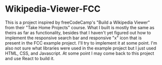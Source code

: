 # Wikipedia-Viewer-FCC
This is a project inspired by freeCodeCamp's "Build a Wikipedia Viewer" from their "Take Home Projects" course. What I built is mostly the same as theirs as far as functionality, besides that I haven't yet figured out how to implement the responsive search bar and responsive "x" icon that is present in the FCC example project. I'll try to implement it at some point. I'm also not sure what libraries were used in the example project but I just used HTML, CSS, and Javascript. At some point I may come back to this project and use React to build it. 
